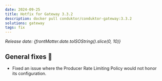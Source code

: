 ```yaml
---
date: 2024-09-25
title: Hotfix for Gateway 3.3.2
description: docker pull conduktor/conduktor-gateway:3.3.2
solutions: gateway
tags: fix
---
```


*Release date: {frontMatter.date.toISOString().slice(0, 10)}*

## General fixes 🔨

- Fixed an issue where the Producer Rate Limiting Policy would not honor its configuration.
